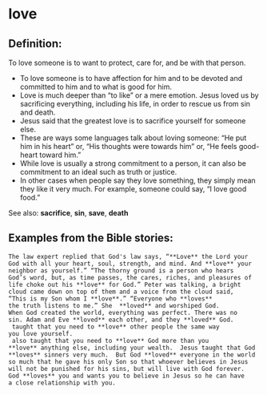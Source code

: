 love
====

Definition:
-----------

To love someone is to want to protect, care for, and be with that person.

-   To love someone is to have affection for him and to be devoted and
    committed to him and to what is good for him.
-   Love is much deeper than “to like” or a mere emotion. Jesus
loved us
    by sacrificing everything, including his life, in order to rescue
    us from sin and death.
-   Jesus said that the greatest love is to sacrifice yourself for
    someone else.
-   These are ways some languages talk about loving someone: “He put him
    in his heart” or, “His thoughts were towards him” or, “He
    feels good-heart toward him.”
-   While love is usually a strong commitment to a person, it can also
    be commitment to an ideal such as truth or justice.
-   In other cases when people say they love something, they simply mean
    they like it very much. For example, someone could say, “I love
    good food.”

See also: **sacrifice**, **sin**, **save**, **death**

Examples from the Bible stories:
--------------------------------

    The law expert replied that God's law says, “**Love** the Lord your
    God with all your heart, soul, strength, and mind. And **love** your
    neighbor as yourself.” “The thorny ground is a person who hears
    God’s word, but, as time passes, the cares, riches, and pleasures of
    life choke out his **love** for God.” Peter was talking, a bright
    cloud came down on top of them and a voice from the cloud said,
    “This is my Son whom I **love**.” “Everyone who **loves**
    the truth listens to me.” She  **loved** and worshiped God.
    When God created the world, everything was perfect. There was no
    sin. Adam and Eve **loved** each other, and they **loved** God.
     taught that you need to **love** other people the same way
    you love yourself.
     also taught that you need to **love** God more than you
    **love** anything else, including your wealth.  Jesus taught that God
    **loves** sinners very much.  But God **loved** everyone in the world
    so much that he gave his only Son so that whoever believes in Jesus
    will not be punished for his sins, but will live with God forever.
    God **loves** you and wants you to believe in Jesus so he can have
    a close relationship with you.
